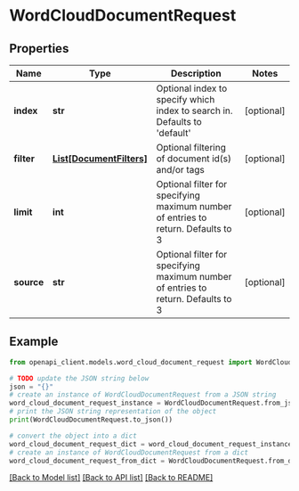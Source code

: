 # WordCloudDocumentRequest


## Properties

Name | Type | Description | Notes
------------ | ------------- | ------------- | -------------
**index** | **str** | Optional index to specify which index to search in. Defaults to &#39;default&#39; | [optional] 
**filter** | [**List[DocumentFilters]**](DocumentFilters.md) | Optional filtering of document id(s) and/or tags | [optional] 
**limit** | **int** | Optional filter for specifying maximum number of entries to return. Defaults to 3 | [optional] 
**source** | **str** | Optional filter for specifying maximum number of entries to return. Defaults to 3 | [optional] 

## Example

```python
from openapi_client.models.word_cloud_document_request import WordCloudDocumentRequest

# TODO update the JSON string below
json = "{}"
# create an instance of WordCloudDocumentRequest from a JSON string
word_cloud_document_request_instance = WordCloudDocumentRequest.from_json(json)
# print the JSON string representation of the object
print(WordCloudDocumentRequest.to_json())

# convert the object into a dict
word_cloud_document_request_dict = word_cloud_document_request_instance.to_dict()
# create an instance of WordCloudDocumentRequest from a dict
word_cloud_document_request_from_dict = WordCloudDocumentRequest.from_dict(word_cloud_document_request_dict)
```
[[Back to Model list]](../README.md#documentation-for-models) [[Back to API list]](../README.md#documentation-for-api-endpoints) [[Back to README]](../README.md)


